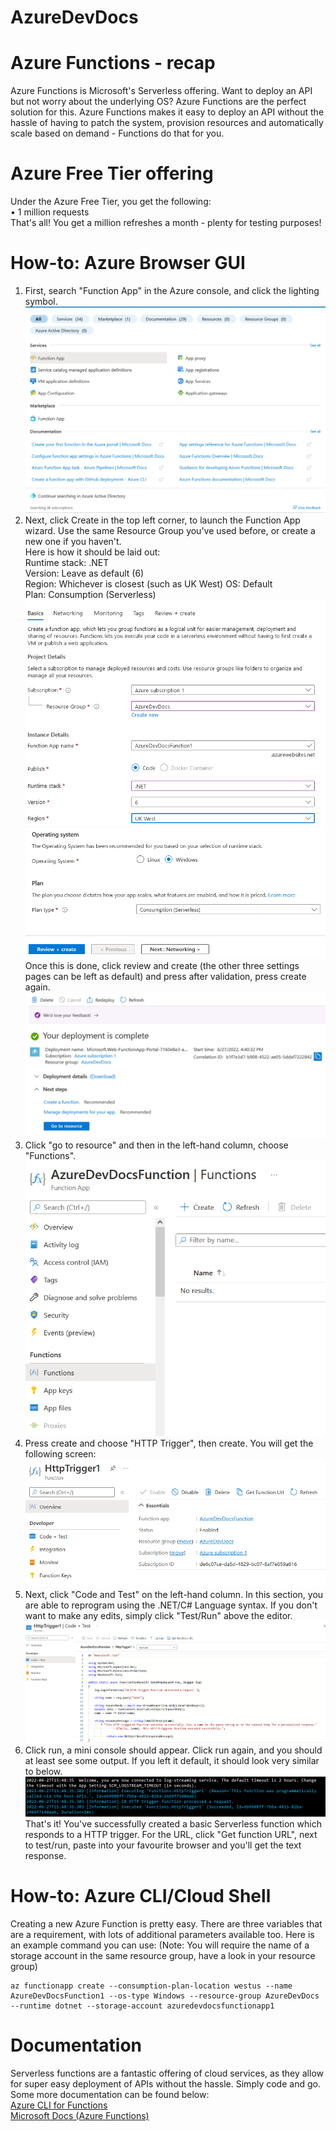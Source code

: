 # AzureDevDocs
# Azure Functions - recap
Azure Functions is Microsoft's Serverless offering. Want to deploy an API but not worry about the underlying OS? Azure Functions are the perfect solution for this. Azure Functions makes it easy to deploy an API without the hassle of having to patch the system, provision resources and automatically scale based on demand - Functions do that for you.
# Azure Free Tier offering
Under the Azure Free Tier, you get the following:  
• 1 million requests  
That's all! You get a million refreshes a month - plenty for testing purposes!
# How-to: Azure Browser GUI
1. First, search "Function App" in the Azure console, and click the lighting symbol.
![Picture of Azure search box](images/Step1.png)
2. Next, click Create in the top left corner, to launch the Function App wizard. Use the same Resource Group you've used before, or create a new one if you haven't.  
Here is how it should be laid out:  
Runtime stack: .NET  
Version: Leave as default (6)  
Region: Whichever is closest (such as UK West)
OS: Default  
Plan: Consumption (Serverless)  
![Picture of first half settings](images/Step2p1.png)
![Picture of second half settings](images/Step2p2.png)
Once this is done, click review and create (the other three settings pages can be left as default) and press after validation, press create again.
![Picture of successful deployment](images/Step3.png)
3. Click "go to resource" and then in the left-hand column, choose "Functions".  
![Picture of Functions page](images/Step4.png)
4. Press create and choose "HTTP Trigger", then create. You will get the following screen:
![Picture of Functions page](images/Step5.png)
5. Next, click "Code and Test" on the left-hand column. In this section, you are able to reprogram using the .NET/C# Language syntax. If you don't want to make any edits, simply click "Test/Run" above the editor.
![Picture of code editor](images/Step6.png)
6. Click run, a mini console should appear. Click run again, and you should at least see some output. If you left it default, it should look very similar to below.
![Picture of code editor](images/Step7.png)
That's it! You've successfully created a basic Serverless function which responds to a HTTP trigger. For the URL, click "Get function URL", next to test/run, paste into your favourite browser and you'll get the text response.
# How-to: Azure CLI/Cloud Shell
Creating a new Azure Function is pretty easy. There are three variables that are a requirement, with lots of additional parameters available too. Here is an example command you can use: (Note: You will require the name of a storage account in the same resource group, have a look in your resource group)
```shell
az functionapp create --consumption-plan-location westus --name AzureDevDocsFunction1 --os-type Windows --resource-group AzureDevDocs --runtime dotnet --storage-account azuredevdocsfunctionapp1
```
# Documentation
Serverless functions are a fantastic offering of cloud services, as they allow for super easy deployment of APIs without the hassle. Simply code and go. Some more documentation can be found below:  
[Azure CLI for Functions](https://docs.microsoft.com/en-us/cli/azure/functionapp?view=azure-cli-latest)  
[Microsoft Docs (Azure Functions)](https://docs.microsoft.com/en-us/azure/azure-functions/)  
